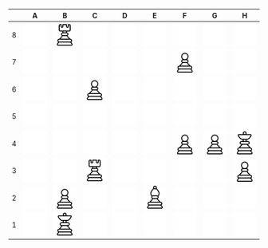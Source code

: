 |   | A | B | C | D | E | F | G | H |
| - | - | - | - | - | - | - | - | - |
| 8 | ![](https://raw.githubusercontent.com/mrtonyhuynh/mrtonyhuynh/master/chess_images/blank.png) | ![](https://raw.githubusercontent.com/mrtonyhuynh/mrtonyhuynh/master/chess_images/r.png) | ![](https://raw.githubusercontent.com/mrtonyhuynh/mrtonyhuynh/master/chess_images/blank.png) | ![](https://raw.githubusercontent.com/mrtonyhuynh/mrtonyhuynh/master/chess_images/blank.png) | ![](https://raw.githubusercontent.com/mrtonyhuynh/mrtonyhuynh/master/chess_images/blank.png) | ![](https://raw.githubusercontent.com/mrtonyhuynh/mrtonyhuynh/master/chess_images/blank.png) | ![](https://raw.githubusercontent.com/mrtonyhuynh/mrtonyhuynh/master/chess_images/blank.png) | ![](https://raw.githubusercontent.com/mrtonyhuynh/mrtonyhuynh/master/chess_images/blank.png) |
| 7 | ![](https://raw.githubusercontent.com/mrtonyhuynh/mrtonyhuynh/master/chess_images/blank.png) | ![](https://raw.githubusercontent.com/mrtonyhuynh/mrtonyhuynh/master/chess_images/blank.png) | ![](https://raw.githubusercontent.com/mrtonyhuynh/mrtonyhuynh/master/chess_images/blank.png) | ![](https://raw.githubusercontent.com/mrtonyhuynh/mrtonyhuynh/master/chess_images/blank.png) | ![](https://raw.githubusercontent.com/mrtonyhuynh/mrtonyhuynh/master/chess_images/blank.png) | ![](https://raw.githubusercontent.com/mrtonyhuynh/mrtonyhuynh/master/chess_images/p.png) | ![](https://raw.githubusercontent.com/mrtonyhuynh/mrtonyhuynh/master/chess_images/blank.png) | ![](https://raw.githubusercontent.com/mrtonyhuynh/mrtonyhuynh/master/chess_images/blank.png) |
| 6 | ![](https://raw.githubusercontent.com/mrtonyhuynh/mrtonyhuynh/master/chess_images/blank.png) | ![](https://raw.githubusercontent.com/mrtonyhuynh/mrtonyhuynh/master/chess_images/blank.png) | ![](https://raw.githubusercontent.com/mrtonyhuynh/mrtonyhuynh/master/chess_images/P.png) | ![](https://raw.githubusercontent.com/mrtonyhuynh/mrtonyhuynh/master/chess_images/blank.png) | ![](https://raw.githubusercontent.com/mrtonyhuynh/mrtonyhuynh/master/chess_images/blank.png) | ![](https://raw.githubusercontent.com/mrtonyhuynh/mrtonyhuynh/master/chess_images/blank.png) | ![](https://raw.githubusercontent.com/mrtonyhuynh/mrtonyhuynh/master/chess_images/blank.png) | ![](https://raw.githubusercontent.com/mrtonyhuynh/mrtonyhuynh/master/chess_images/blank.png) |
| 5 | ![](https://raw.githubusercontent.com/mrtonyhuynh/mrtonyhuynh/master/chess_images/blank.png) | ![](https://raw.githubusercontent.com/mrtonyhuynh/mrtonyhuynh/master/chess_images/blank.png) | ![](https://raw.githubusercontent.com/mrtonyhuynh/mrtonyhuynh/master/chess_images/blank.png) | ![](https://raw.githubusercontent.com/mrtonyhuynh/mrtonyhuynh/master/chess_images/blank.png) | ![](https://raw.githubusercontent.com/mrtonyhuynh/mrtonyhuynh/master/chess_images/blank.png) | ![](https://raw.githubusercontent.com/mrtonyhuynh/mrtonyhuynh/master/chess_images/blank.png) | ![](https://raw.githubusercontent.com/mrtonyhuynh/mrtonyhuynh/master/chess_images/blank.png) | ![](https://raw.githubusercontent.com/mrtonyhuynh/mrtonyhuynh/master/chess_images/blank.png) |
| 4 | ![](https://raw.githubusercontent.com/mrtonyhuynh/mrtonyhuynh/master/chess_images/blank.png) | ![](https://raw.githubusercontent.com/mrtonyhuynh/mrtonyhuynh/master/chess_images/blank.png) | ![](https://raw.githubusercontent.com/mrtonyhuynh/mrtonyhuynh/master/chess_images/blank.png) | ![](https://raw.githubusercontent.com/mrtonyhuynh/mrtonyhuynh/master/chess_images/blank.png) | ![](https://raw.githubusercontent.com/mrtonyhuynh/mrtonyhuynh/master/chess_images/blank.png) | ![](https://raw.githubusercontent.com/mrtonyhuynh/mrtonyhuynh/master/chess_images/p.png) | ![](https://raw.githubusercontent.com/mrtonyhuynh/mrtonyhuynh/master/chess_images/p.png) | ![](https://raw.githubusercontent.com/mrtonyhuynh/mrtonyhuynh/master/chess_images/k.png) |
| 3 | ![](https://raw.githubusercontent.com/mrtonyhuynh/mrtonyhuynh/master/chess_images/blank.png) | ![](https://raw.githubusercontent.com/mrtonyhuynh/mrtonyhuynh/master/chess_images/blank.png) | ![](https://raw.githubusercontent.com/mrtonyhuynh/mrtonyhuynh/master/chess_images/R.png) | ![](https://raw.githubusercontent.com/mrtonyhuynh/mrtonyhuynh/master/chess_images/blank.png) | ![](https://raw.githubusercontent.com/mrtonyhuynh/mrtonyhuynh/master/chess_images/blank.png) | ![](https://raw.githubusercontent.com/mrtonyhuynh/mrtonyhuynh/master/chess_images/blank.png) | ![](https://raw.githubusercontent.com/mrtonyhuynh/mrtonyhuynh/master/chess_images/blank.png) | ![](https://raw.githubusercontent.com/mrtonyhuynh/mrtonyhuynh/master/chess_images/P.png) |
| 2 | ![](https://raw.githubusercontent.com/mrtonyhuynh/mrtonyhuynh/master/chess_images/blank.png) | ![](https://raw.githubusercontent.com/mrtonyhuynh/mrtonyhuynh/master/chess_images/p.png) | ![](https://raw.githubusercontent.com/mrtonyhuynh/mrtonyhuynh/master/chess_images/blank.png) | ![](https://raw.githubusercontent.com/mrtonyhuynh/mrtonyhuynh/master/chess_images/blank.png) | ![](https://raw.githubusercontent.com/mrtonyhuynh/mrtonyhuynh/master/chess_images/B.png) | ![](https://raw.githubusercontent.com/mrtonyhuynh/mrtonyhuynh/master/chess_images/blank.png) | ![](https://raw.githubusercontent.com/mrtonyhuynh/mrtonyhuynh/master/chess_images/blank.png) | ![](https://raw.githubusercontent.com/mrtonyhuynh/mrtonyhuynh/master/chess_images/blank.png) |
| 1 | ![](https://raw.githubusercontent.com/mrtonyhuynh/mrtonyhuynh/master/chess_images/blank.png) | ![](https://raw.githubusercontent.com/mrtonyhuynh/mrtonyhuynh/master/chess_images/K.png) | ![](https://raw.githubusercontent.com/mrtonyhuynh/mrtonyhuynh/master/chess_images/blank.png) | ![](https://raw.githubusercontent.com/mrtonyhuynh/mrtonyhuynh/master/chess_images/blank.png) | ![](https://raw.githubusercontent.com/mrtonyhuynh/mrtonyhuynh/master/chess_images/blank.png) | ![](https://raw.githubusercontent.com/mrtonyhuynh/mrtonyhuynh/master/chess_images/blank.png) | ![](https://raw.githubusercontent.com/mrtonyhuynh/mrtonyhuynh/master/chess_images/blank.png) | ![](https://raw.githubusercontent.com/mrtonyhuynh/mrtonyhuynh/master/chess_images/blank.png) |
